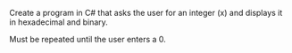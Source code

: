 Create a program in C# that asks the user for an integer (x) and displays it in hexadecimal and binary.

Must be repeated until the user enters a 0.